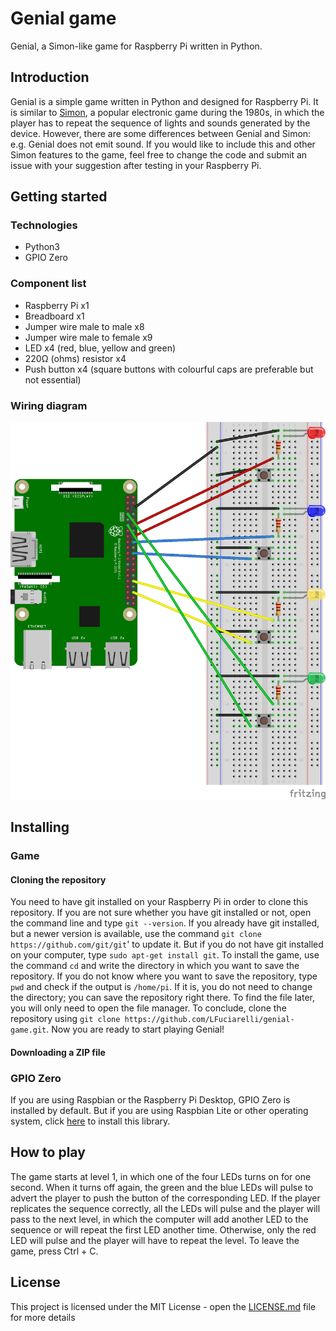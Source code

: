 # Genial game
Genial, a Simon-like game for Raspberry Pi written in Python.
## Introduction
Genial is a simple game written in Python and designed for Raspberry Pi. It is similar to [Simon](https://en.wikipedia.org/wiki/Simon_(game)), a popular electronic game during the 1980s, in which the player has to repeat the sequence of lights and sounds generated by the device. However, there are some differences between Genial and Simon: e.g. Genial does not emit sound. If you would like to include this and other Simon features to the game, feel free to change the code and submit an issue with your suggestion after testing in your Raspberry Pi.
## Getting started
### Technologies
- Python3
- GPIO Zero
### Component list
- Raspberry Pi x1
- Breadboard x1
- Jumper wire male to male x8
- Jumper wire male to female x9
- LED x4 (red, blue, yellow and green)
- 220Ω (ohms) resistor x4
- Push button x4 (square buttons with colourful caps are preferable but not essential)
### Wiring diagram
![](images/genialgame4_bb.png)
## Installing
### Game
#### Cloning the repository
You need to have git installed on your Raspberry Pi in order to clone this repository. If you are not sure whether you have git installed or not, open the command line and type `git --version`. 
If you already have git installed, but a newer version is available, use the command `git clone https://github.com/git/git`' to update it.
But if you do not have git installed on your computer, type `sudo apt-get install git`.
To install the game, use the command `cd` and write the directory in which you want to save the repository. If you do not know where you want to save the repository, type `pwd` and check if the output is `/home/pi`. If it is, you do not need to change the directory; you can save the repository right there. To find the file later, you will only need to open the file manager.
To conclude, clone the repository using `git clone https://github.com/LFuciarelli/genial-game.git`.
Now you are ready to start playing Genial!
#### Downloading a ZIP file
### GPIO Zero
If you are using Raspbian or the Raspberry Pi Desktop, GPIO Zero is installed by default. But if you are using Raspbian Lite or other operating system, click [here](https://gpiozero.readthedocs.io/en/stable/installing.html) to install this library.
## How to play
The game starts at level 1, in which one of the four LEDs turns on for one second. When it turns off again, the green and the blue LEDs will pulse to advert the player to push the button of the corresponding LED. If the player replicates the sequence correctly, all the LEDs will pulse and the player will pass to the next level, in which the computer will add another LED to the sequence or will repeat the first LED another time. Otherwise, only the red LED will pulse and the player will have to repeat the level. To leave the game, press Ctrl + C.
## License
This project is licensed under the MIT License - open the [LICENSE.md](https://github.com/LFuciarelli/genial-game/blob/master/LICENSE.md) file for more details
